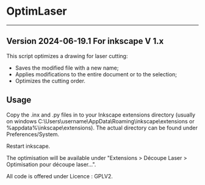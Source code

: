 # OptimLaser
-----
Version 2024-06-19.1
For inkscape V 1.x
-----
This script optimizes a drawing for laser cutting:

- Saves the modified file with a new name;
- Applies modifications to the entire document or to the selection;
- Optimizes the cutting order.

Usage
-----

Copy the .inx and .py files in to your Inkscape extensions directory (usually on windows C:\Users\username\AppData\Roaming\inkscape\extensions or %appdata%\inkscape\extensions). 
The actual directory can be found under Preferences/System.

Restart inkscape.

The optimisation will be available under "Extensions > Découpe Laser > Optimisation pour découpe laser...".

All code is offered under Licence : GPLV2.